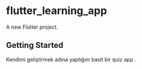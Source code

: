 # flutter_learning_app

A new Flutter project.

## Getting Started

Kendimi geliştirmek adına yaptığım basit bir quiz app .